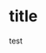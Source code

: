 

# title

<audio ref='themeSong' src="https://raw.githubusercontent.com/CN3ves/System/master/docs/Billie-Eilish-bury-a-friend.mp3" autoPlay loop></audio>

<iframe src="https://raw.githubusercontent.com/CN3ves/System/master/docs/Billie-Eilish-bury-a-friend.mp3" allow="autoplay" style="display:none" id="iframeAudio"></iframe>
test
